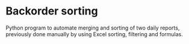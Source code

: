 # Backorder sorting
Python program to automate merging and sorting of two daily reports, previously done manually by using Excel sorting, filtering and formulas.
